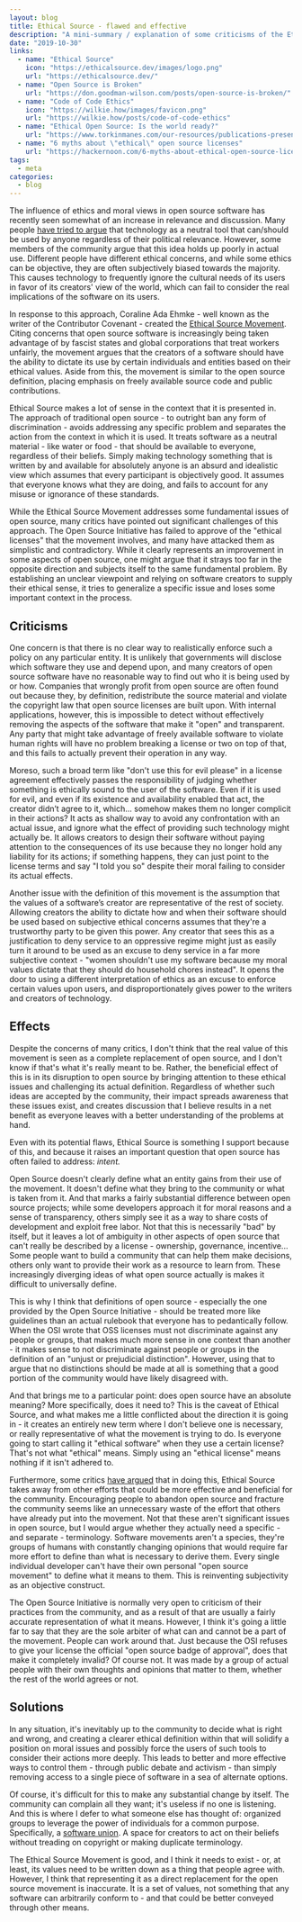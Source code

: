 ```yaml
---
layout: blog
title: Ethical Source - flawed and effective
description: "A mini-summary / explanation of some criticisms of the Ethical Source Movement."
date: "2019-10-30"
links:
  - name: "Ethical Source"
    icon: "https://ethicalsource.dev/images/logo.png"
    url: "https://ethicalsource.dev/"
  - name: "Open Source is Broken"
    url: "https://don.goodman-wilson.com/posts/open-source-is-broken/"
  - name: "Code of Code Ethics"
    icon: "https://wilkie.how/images/favicon.png"
    url: "https://wilkie.how/posts/code-of-code-ethics"
  - name: "Ethical Open Source: Is the world ready?"
    url: "https://www.torkinmanes.com/our-resources/publications-presentations/publication/ethical-open-source-is-the-world-ready"
  - name: "6 myths about \"ethical\" open source licenses"
    url: "https://hackernoon.com/6-myths-about-ethical-open-source-licenses-3bfbd042b1dc"
tags:
  - meta
categories:
  - blog
---
```


The influence of ethics and moral views in open source software has recently
seen somewhat of an increase in relevance and discussion. Many people
[have tried to argue](https://gitlab.com/gitlab-com/www-gitlab-com/merge_requests/30656)
that technology as a neutral tool that can/should be used by anyone regardless
of their political relevance. However, some members of the community argue that
this idea holds up poorly in actual use. Different people have different ethical
concerns, and while some ethics can be objective, they are often subjectively
biased towards the majority. This causes technology to frequently ignore the
cultural needs of its users in favor of its creators' view of the world, which
can fail to consider the real implications of the software on its users.

In response to this approach, Coraline Ada Ehmke - well known as the writer of
the Contributor Covenant - created the [Ethical Source Movement](https://ethicalsource.dev/).
Citing concerns that open source software is increasingly being taken advantage
of by fascist states and global corporations that treat workers unfairly, the
movement argues that the creators of a software should have the ability to
dictate its use by certain individuals and entities based on their ethical
values. Aside from this, the movement is similar to the open source definition,
placing emphasis on freely available source code and public contributions.

Ethical Source makes a lot of sense in the context that it is presented in. The
approach of traditional open source - to outright ban any form of
discrimination - avoids addressing any specific problem and separates the action
from the context in which it is used. It treats software as a neutral material -
like water or food - that should be available to everyone, regardless of their
beliefs. Simply making technology something that is written by and available for
absolutely anyone is an absurd and idealistic view which assumes that every
participant is objectively good. It assumes that everyone knows what they are
doing, and fails to account for any misuse or ignorance of these standards.

While the Ethical Source Movement addresses some fundamental issues of open
source, many critics have pointed out significant challenges of this approach.
The Open Source Initiative has failed to approve of the "ethical licenses" that
the movement involves, and many have attacked them as simplistic and
contradictory. While it clearly represents an improvement in some aspects of
open source, one might argue that it strays too far in the opposite direction
and subjects itself to the same fundamental problem. By establishing an unclear
viewpoint and relying on software creators to supply their ethical sense, it
tries to generalize a specific issue and loses some important context in the
process.

## Criticisms

One concern is that there is no clear way to realistically enforce such a policy
on any particular entity. It is unlikely that governments will disclose which
software they use and depend upon, and many creators of open source software
have no reasonable way to find out who it is being used by or how. Companies
that wrongly profit from open source are often found out because they, by
definition, redistribute the source material and violate the copyright law that
open source licenses are built upon. With internal applications, however, this
is impossible to detect without effectively removing the aspects of the software
that make it "open" and transparent. Any party that might take advantage of
freely available software to violate human rights will have no problem breaking
a license or two on top of that, and this fails to actually prevent their
operation in any way.

Moreso, such a broad term like "don't use this for evil please" in a license
agreement effectively passes the responsibility of judging whether something is
ethically sound to the user of the software. Even if it is used for evil, and
even if its existence and availability enabled that act, the creator didn’t
agree to it, which... somehow makes them no longer complicit in their actions?
It acts as shallow way to avoid any confrontation with an actual issue, and
ignore what the effect of providing such technology might actually be. It allows
creators to design their software without paying attention to the consequences
of its use because they no longer hold any liability for its actions; if
something happens, they can just point to the license terms and say "I told you
so" despite their moral failing to consider its actual effects.

Another issue with the definition of this movement is the assumption that the
values of a software’s creator are representative of the rest of society.
Allowing creators the ability to dictate how and when their software should be
used based on subjective ethical concerns assumes that they're a trustworthy
party to be given this power. Any creator that sees this as a justification to
deny service to an oppressive regime might just as easily turn it around to be
used as an excuse to deny service in a far more subjective context - "women
shouldn't use my software because my moral values dictate that they should do
household chores instead". It opens the door to using a different interpretation
of ethics as an excuse to enforce certain values upon users, and
disproportionately gives power to the writers and creators of technology.

## Effects

Despite the concerns of many critics, I don't think that the real value of this
movement is seen as a complete replacement of open source, and I don't know if
that's what it's really meant to be. Rather, the beneficial effect of this is in
its disruption to open source by bringing attention to these ethical issues and
challenging its actual definition. Regardless of whether such ideas are accepted
by the community, their impact spreads awareness that these issues exist, and
creates discussion that I believe results in a net benefit as everyone leaves
with a better understanding of the problems at hand.

Even with its potential flaws, Ethical Source is something I support because of
this, and because it raises an important question that open source has often
failed to address: _intent._

Open Source doesn't clearly define what an entity gains from their use of the
movement. It doesn't define what they bring to the community or what is taken
from it. And that marks a fairly substantial difference between open source
projects; while some developers approach it for moral reasons and a sense of
transparency, others simply see it as a way to share costs of development and
exploit free labor. Not that this is necessarily "bad" by itself, but it leaves
a lot of ambiguity in other aspects of open source that can't really be
described by a license - ownership, governance, incentive... Some people want to
build a community that can help them make decisions, others only want to provide
their work as a resource to learn from. These increasingly diverging ideas of
what open source actually is makes it difficult to universally define.

This is why I think that definitions of open source - especially the one
provided by the Open Source Initiative - should be treated more like guidelines
than an actual rulebook that everyone has to pedantically follow. When the OSI
wrote that OSS licenses must not discriminate against any people or groups, that
makes much more sense in one context than another - it makes sense to not
discriminate against people or groups in the definition of an "unjust or
prejudicial distinction". However, using that to argue that no distinctions
should be made at all is something that a good portion of the community would
have likely disagreed with.

And that brings me to a particular point: does open source have an absolute
meaning? More specifically, does it need to? This is the caveat of Ethical
Source, and what makes me a little conflicted about the direction it is going
in - it creates an entirely new term where I don't believe one is necessary, or
really representative of what the movement is trying to do. Is everyone going to
start calling it "ethical software" when they use a certain license? That's not
what "ethical" means. Simply using an "ethical license" means nothing if it
isn't adhered to.

Furthermore, some critics [have argued](https://subfictional.com/open-source-licenses-and-the-ethical-use-of-software/)
that in doing this, Ethical Source takes away from other efforts that could be
more effective and beneficial for the community. Encouraging people to abandon
open source and fracture the community seems like an unnecessary waste of the
effort that others have already put into the movement. Not that these aren't
significant issues in open source, but I would argue whether they actually need
a specific - and separate - terminology. Software movements aren't a species,
they're groups of humans with constantly changing opinions that would require
far more effort to define than what is necessary to derive them. Every single
individual developer can't have their own personal "open source movement" to
define what it means to them. This is reinventing subjectivity as an objective
construct.

The Open Source Initiative is normally very open to criticism of their practices
from the community, and as a result of that are usually a fairly accurate
representation of what it means. However, I think it's going a little far to say
that they are the sole arbiter of what can and cannot be a part of the movement.
People can work around that. Just because the OSI refuses to give your license
the official "open source badge of approval", does that make it completely
invalid? Of course not. It was made by a group of actual people with their own
thoughts and opinions that matter to them, whether the rest of the world agrees
or not.

## Solutions

In any situation, it's inevitably up to the community to decide what is right
and wrong, and creating a clearer ethical definition within that will solidify a
position on moral issues and possibly force the users of such tools to consider
their actions more deeply. This leads to better and more effective ways to
control them - through public debate and activism - than simply removing access
to a single piece of software in a sea of alternate options.

Of course, it's difficult for this to make any substantial change by itself. The
community can complain all they want; it's useless if no one is listening. And
this is where I defer to what someone else has thought of: organized groups to
leverage the power of individuals for a common purpose. Specifically, a
[software union](https://wilkie.how/posts/code-of-code-ethics). A space for
creators to act on their beliefs without treading on copyright or making
duplicate terminology.

The Ethical Source Movement is good, and I think it needs to exist - or, at
least, its values need to be written down as a thing that people agree with.
However, I think that representing it as a direct replacement for the open
source movement is inaccurate. It is a set of values, not something that any
software can arbitrarily conform to - and that could be better conveyed through
other means.
